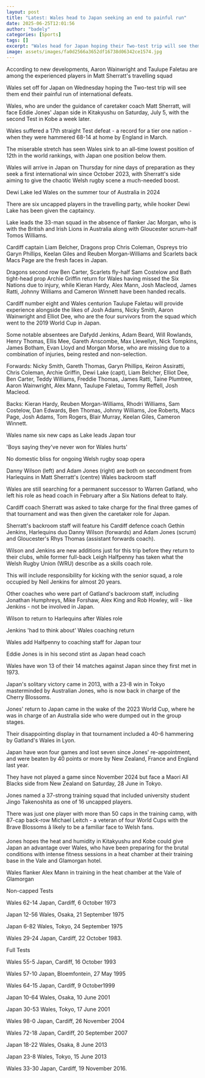 ```yaml
---
layout: post
title: "Latest: Wales head to Japan seeking an end to painful run"
date: 2025-06-25T12:01:56
author: "badely"
categories: [Sports]
tags: []
excerpt: "Wales head for Japan hoping their Two-test trip will see them end their painful run of international defeats."
image: assets/images/fa0d2566a3652df16738d06342ce1574.jpg
---
```


According to new developments, Aaron Wainwright and Taulupe Faletau are among the experienced players in Matt Sherratt's travelling squad

Wales set off for Japan on Wednesday hoping the Two-test trip will see them end their painful run of international defeats.

Wales, who are under the guidance of caretaker coach Matt Sherratt, will face Eddie Jones' Japan side in Kitakyushu on Saturday, July 5, with the second Test in Kobe a week later.

Wales suffered a 17th straight Test defeat - a record for a tier one nation - when they were hammered 68-14 at home by England in March.

The miserable stretch has seen Wales sink to an all-time lowest position of 12th in the world rankings, with Japan one position below them. 

Wales will arrive in Japan on Thursday for nine days of preparation as they seek a first international win since October 2023, with Sherratt's side aiming to give the chaotic Welsh rugby scene a much-needed boost.

Dewi Lake led Wales on the summer tour of Australia in 2024

There are six uncapped players in the travelling party, while hooker Dewi Lake has been given the captaincy.

Lake leads the 33-man squad in the absence of flanker Jac Morgan, who is with the British and Irish Lions in Australia along with Gloucester scrum-half Tomos Williams.

Cardiff captain Liam Belcher, Dragons prop Chris Coleman, Ospreys trio Garyn Phillips, Keelan Giles and Reuben Morgan-Williams and Scarlets back Macs Page are the fresh faces in Japan.

Dragons second row Ben Carter, Scarlets fly-half Sam Costelow and Bath tight-head prop Archie Griffin return for Wales having missed the Six Nations due to injury, while Kieran Hardy, Alex Mann, Josh Macleod, James Ratti, Johnny Williams and Cameron Winnett have been handed recalls.

Cardiff number eight and Wales centurion Taulupe Faletau will provide experience alongside the likes of Josh Adams, Nicky Smith, Aaron Wainwright and Elliot Dee, who are the four survivors from the squad which went to the 2019 World Cup in Japan. 

Some notable absentees are Dafydd Jenkins, Adam Beard, Will Rowlands, Henry Thomas, Ellis Mee, Gareth Anscombe, Max Llewellyn, Nick Tompkins, James Botham, Evan Lloyd and Morgan Morse, who are missing due to a combination of injuries, being rested and non-selection.

Forwards: Nicky Smith, Gareth Thomas, Garyn Phillips, Keiron Assiratti, Chris Coleman, Archie Griffin, Dewi Lake (capt), Liam Belcher, Elliot Dee, Ben Carter, Teddy Williams, Freddie Thomas, James Ratti, Taine Plumtree, Aaron Wainwright, Alex Mann, Taulupe Faletau, Tommy Reffell, Josh Macleod.

Backs: Kieran Hardy, Reuben Morgan-Williams, Rhodri Williams, Sam Costelow, Dan Edwards, Ben Thomas, Johnny Williams, Joe Roberts, Macs Page, Josh Adams, Tom Rogers, Blair Murray, Keelan Giles, Cameron Winnett.

Wales name six new caps as Lake leads Japan tour

'Boys saying they've never won for Wales hurts'

No domestic bliss for ongoing Welsh rugby soap opera 

Danny Wilson (left) and Adam Jones (right) are both on secondment from Harlequins in Matt Sherratt's (centre) Wales backroom staff

Wales are still searching for a permanent successor to Warren Gatland, who left his role as head coach in February after a Six Nations defeat to Italy.

Cardiff coach Sherratt was asked to take charge for the final three games of that tournament and was then given the caretaker role for Japan.

Sherratt's backroom staff will feature his Cardiff defence coach Gethin Jenkins, Harlequins duo Danny Wilson (forwards) and Adam Jones (scrum) and Gloucester's Rhys Thomas (assistant forwards coach).

Wilson and Jenkins are new additions just for this trip before they return to their clubs, while former full-back Leigh Halfpenny has taken what the Welsh Rugby Union (WRU) describe as a skills coach role.

This will include responsibility for kicking with the senior squad, a role occupied by Neil Jenkins for almost 20 years.

Other coaches who were part of Gatland's backroom staff, including Jonathan Humphreys, Mike Forshaw, Alex King and Rob Howley, will - like Jenkins - not be involved in Japan.

Wilson to return to Harlequins after Wales role 

Jenkins 'had to think about' Wales coaching return

Wales add Halfpenny to coaching staff for Japan tour

Eddie Jones is in his second stint as Japan head coach

Wales have won 13 of their 14 matches against Japan since they first met in 1973.

Japan's solitary victory came in 2013, with a 23-8 win in Tokyo masterminded by Australian Jones, who is now back in charge of the Cherry Blossoms.

Jones' return to Japan came in the wake of the 2023 World Cup, where he was in charge of an Australia side who were dumped out in the group stages.

Their disappointing display in that tournament included a 40-6 hammering by Gatland's Wales in Lyon.

Japan have won four games and lost seven since Jones' re-appointment, and were beaten by 40 points or more by New Zealand, France and England last year.

They have not played a game since November 2024 but face a Maori All Blacks side from New Zealand on Saturday, 28 June in Tokyo.

Jones named a 37-strong training squad that included university student Jingo Takenoshita as one of 16 uncapped players. 

There was just one player with more than 50 caps in the training camp, with 87-cap back-row Michael Leitch - a veteran of four World Cups with the Brave Blossoms â likely to be a familiar face to Welsh fans.

Jones hopes the heat and humidity in Kitakyushu and Kobe could give Japan an advantage over Wales, who have been preparing for the brutal conditions with intense fitness sessions in a heat chamber at their training base in the Vale and Glamorgan hotel.

Wales flanker Alex Mann in training in the heat chamber at the Vale of Glamorgan

Non-capped Tests

Wales 62-14 Japan, Cardiff, 6 October 1973

Japan 12-56 Wales, Osaka, 21 September 1975

Japan 6-82 Wales, Tokyo, 24 September 1975

Wales 29-24 Japan, Cardiff, 22 October 1983.

Full Tests

Wales 55-5 Japan, Cardiff, 16 October 1993

Wales 57-10 Japan, Bloemfontein, 27 May 1995 

Wales 64-15 Japan, Cardiff, 9 October1999

Japan 10-64 Wales, Osaka, 10 June 2001

Japan 30-53 Wales, Tokyo, 17 June 2001

Wales 98-0 Japan, Cardiff,  26 November 2004

Wales 72-18 Japan, Cardiff, 20 September 2007

Japan 18-22 Wales, Osaka, 8 June 2013

Japan 23-8 Wales, Tokyo, 15 June 2013

Wales 33-30 Japan, Cardiff, 19 November 2016.

